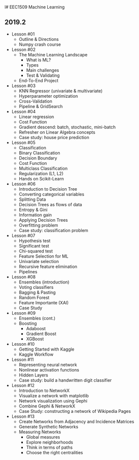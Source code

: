 l# EEC1509 Machine Learning 
## 2019.2

- Lesson #01
	- Outline & Directions
	- Numpy crash course
- Lesson #02
	- The Machine Learning Landscape
		- What is ML?
		- Types
		- Main challenges
		- Test & Validating
	- End-To-End Project
- Lesson #03
	- KNN Regressor (univariate & multivariate)
	- Hyperparameter optimization
	- Cross-Validation
	- Pipeline & GridSearch
- Lesson #04
	- Linear regression 
	- Cost Function
	- Gradient descend: batch, stochastic, mini-batch
	- Refresher on Linear Algebra concepts
	- Case study: house price prediction
- Lesson #05
	- Classification
	- Binary Classification
	- Decision Boundary
	- Cost Function 
	- Multiclass Classification
	- Regularization (L1, L2)
	- Hands on Scikit-Learn
- Lesson #06
	- Introduction to Decision Tree
	- Converting categorical variables
	- Splitting Data
	- Decision Trees as flows of data
	- Entropy & Gini
	- Information gain
	- Applying Decision Trees
	- Overfitting problem
	- Case study: classification problem
- Lesson #07
	- Hypothesis test
	- Significant test
	- Chi-squared test
	- Feature Selection for ML
	- Univariate selection
	- Recursive feature elimination
	- Pipelines
- Lesson #08
	- Ensembles (introduction)
	- Voting classifiers
	- Bagging & Pasting
	- Random Forest
	- Feature Importante (XAI)
	- Case Study
- Lesson #09
	- Ensembles (cont.)
	- Boosting
		- Adaboost
		- Gradient Boost
		- XGBoost
- Lesson #10
	- Getting Started with Kaggle
	- Kaggle Workflow
- Lesson #11
	- Representing neural network
	- Nonlinear activation functions
	- Hidden Layers
	- Case study: build a handwritten digit classifier
- Lesson #12
	- Introduction to NetworkX
	- Visualize a network with matplotlib 
	- Network visualization using Gephi
	- Combine Gephi & NetworkX
	- Case Study: constructing a network of Wikipedia Pages
- Lesson #13
	- Create Networks from Adjacency and Incidence Matrices
	- Generate Synthetic Networks
	- Measuring Networks
		- Global measures
		- Explore neighborhoods
		- Think in terms of paths
		- Choose the right centralities










